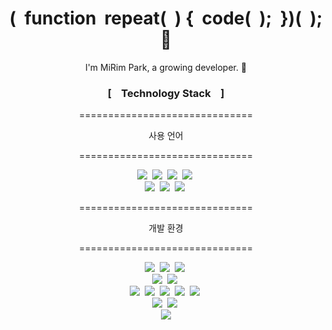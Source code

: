 <h1 align="center"> (&nbsp&nbspfunction&nbsp&nbsprepeat(&nbsp&nbsp)&nbsp{&nbsp&nbspcode(&nbsp&nbsp);&nbsp&nbsp})(&nbsp&nbsp);👋 </h1>
<p align="center">
I'm MiRim Park, a growing developer. 🌱 <br>
</p>
<h3 align="center"> [&nbsp&nbsp&nbsp Technology Stack &nbsp&nbsp&nbsp]</h3>
<p align="center">==============================</p>
<p align="center">사용 언어</p>
<p align="center">==============================</p>
<p align="center">
  <img src="https://img.shields.io/badge/-JAVA SQL 11g-1e5fce"/>&nbsp
  <img src="https://img.shields.io/badge/-JSP/SERVLET-6f17d3"/>&nbsp
  <img src="https://img.shields.io/badge/-Linux-62c99c"/>&nbsp
  <img src="https://img.shields.io/badge/-JSP/SERVLET-ff4466"/>&nbsp<br>
  <img src="https://img.shields.io/badge/-HTML-ff8244"/>&nbsp
  <img src="https://img.shields.io/badge/-CSS-ff8377"/>&nbsp
  <img src="https://img.shields.io/badge/-JAVASCRIPT-ff77a9"/>&nbsp
</p>
<p align="center">==============================</p>
<p align="center">개발 환경</p>
<p align="center">==============================</p>
<p align="center">
  <img src="https://img.shields.io/badge/-ORACLE SQL 11g-ceaf52"/>&nbsp
  <img src="https://img.shields.io/badge/-AWS(RDS)-bf814e"/>&nbsp
  <img src="https://img.shields.io/badge/-Apache Tomcat8.5-fce380"/>&nbsp<br>
  <img src="https://img.shields.io/badge/-Eclipse-522896"/>&nbsp
  <img src="https://img.shields.io/badge/-STS-9472c9"/>&nbsp<br>
  <img src="https://img.shields.io/badge/-VSCODE-7298c9"/>&nbsp
  <img src="https://img.shields.io/badge/-JQUERY-192254"/>&nbsp
  <img src="https://img.shields.io/badge/-Angular-e87968"/>&nbsp
  <img src="https://img.shields.io/badge/-ReactJS-d9e868"/>&nbsp
  <img src="https://img.shields.io/badge/-JSTL-694fb5"/>&nbsp<br>
  <img src="https://img.shields.io/badge/-PHOTOSHOP-e0629f"/>&nbsp
  <img src="https://img.shields.io/badge/-ILLUSTRATOR-626de0"/>&nbsp<br>
  <img src="https://img.shields.io/badge/-GIT-000000"/>
</p>
